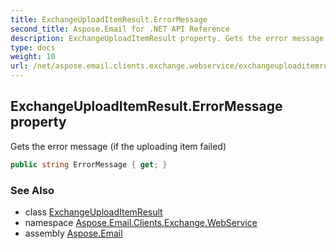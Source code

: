 ```yaml
---
title: ExchangeUploadItemResult.ErrorMessage
second_title: Aspose.Email for .NET API Reference
description: ExchangeUploadItemResult property. Gets the error message if the uploading item failed
type: docs
weight: 10
url: /net/aspose.email.clients.exchange.webservice/exchangeuploaditemresult/errormessage/
---
```

## ExchangeUploadItemResult.ErrorMessage property

Gets the error message (if the uploading item failed)

```csharp
public string ErrorMessage { get; }
```

### See Also

* class [ExchangeUploadItemResult](../)
* namespace [Aspose.Email.Clients.Exchange.WebService](../../exchangeuploaditemresult/)
* assembly [Aspose.Email](../../../)


